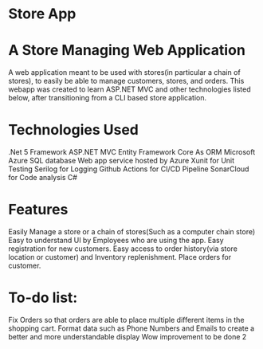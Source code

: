 # Store App

# A Store Managing Web Application
A web application meant to be used with stores(in particular a chain of stores), to easily be able to manage customers, stores, and orders.
This webapp was created to learn ASP.NET MVC and other technologies listed below, after transitioning from a CLI based store application. 

# Technologies Used
.Net 5 Framework
ASP.NET MVC
Entity Framework Core As ORM
Microsoft Azure SQL database
Web app service hosted by Azure
Xunit for Unit Testing
Serilog for Logging
Github Actions for CI/CD Pipeline
SonarCloud for Code analysis 
C#

# Features


Easily Manage a store or a chain of stores(Such as a computer chain store)
Easy to understand UI by Employees who are using the app. 
Easy registration for new customers.
Easy access to order history(via store location or customer) and Inventory replenishment.
Place orders for customer.

# To-do list:

Fix Orders so that orders are able to place multiple different items in the shopping cart.
Format data such as Phone Numbers and Emails to create a better and more understandable display
Wow improvement to be done 2
